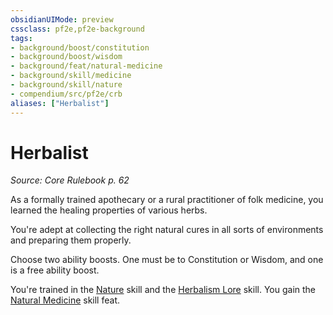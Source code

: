 ```yaml
---
obsidianUIMode: preview
cssclass: pf2e,pf2e-background
tags:
- background/boost/constitution
- background/boost/wisdom
- background/feat/natural-medicine
- background/skill/medicine
- background/skill/nature
- compendium/src/pf2e/crb
aliases: ["Herbalist"]
---
```

# Herbalist
*Source: Core Rulebook p. 62*  

As a formally trained apothecary or a rural practitioner of folk medicine, you learned the healing properties of various herbs.

You're adept at collecting the right natural cures in all sorts of environments and preparing them properly.

Choose two ability boosts. One must be to Constitution or Wisdom, and one is a free ability boost.

You're trained in the [Nature](../../skills.md#Nature) skill and the [Herbalism Lore](../../skills.md#Lore) skill. You gain the [Natural Medicine](../../feats/natural-medicine.md) skill feat.